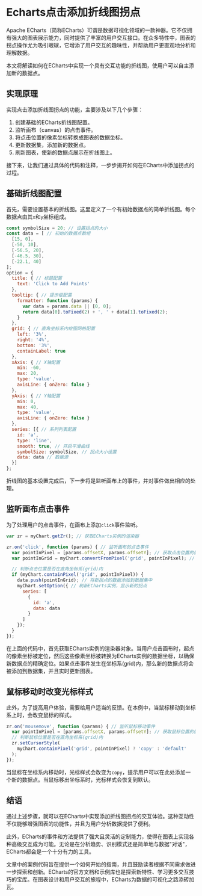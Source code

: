 # Echarts点击添加折线图拐点

Apache ECharts（简称ECharts）可谓是数据可视化领域的一款神器。它不仅拥有强大的图表展示能力，同时提供了丰富的用户交互接口。在众多特性中，图表的拐点操作尤为吸引眼球，它增添了用户交互的趣味性，并帮助用户更直观地分析和理解数据。

本文将解读如何在ECharts中实现一个具有交互功能的折线图，使用户可以自主添加新的数据点。

## 实现原理

实现点击添加折线图拐点的功能，主要涉及以下几个步骤：

1. 创建基础的ECharts折线图配置。
2. 监听画布（canvas）的点击事件。
3. 将点击位置的像素坐标转换成图表的数据坐标。
4. 更新数据集，添加新的数据点。
5. 刷新图表，使新的数据点展示在折线图上。

接下来，让我们通过具体的代码和注释，一步步揭开如何在ECharts中添加拐点的过程。

## 基础折线图配置

首先，需要设置基本的折线图。这里定义了一个有初始数据点的简单折线图。每个数据点由其`x`和`y`坐标组成。

```javascript
const symbolSize = 20; // 设置拐点的大小
const data = [ // 初始的数据点数组
  [15, 0],
  [-50, 10],
  [-56.5, 20],
  [-46.5, 30],
  [-22.1, 40]
];
option = {
  title: { // 标题配置
    text: 'Click to Add Points'
  },
  tooltip: { // 提示框配置
    formatter: function (params) {
      var data = params.data || [0, 0];
      return data[0].toFixed(2) + ', ' + data[1].toFixed(2);
    }
  },
  grid: { // 直角坐标系内绘图网格配置
    left: '3%',
    right: '4%',
    bottom: '3%',
    containLabel: true
  },
  xAxis: { // X轴配置
    min: -60,
    max: 20,
    type: 'value',
    axisLine: { onZero: false }
  },
  yAxis: { // Y轴配置
    min: 0,
    max: 40,
    type: 'value',
    axisLine: { onZero: false }
  },
  series: [{ // 系列列表配置
    id: 'a',
    type: 'line',
    smooth: true, // 开启平滑曲线
    symbolSize: symbolSize, // 拐点大小设置
    data: data // 数据源
  }]
};
```

折线图的基本设置完成后，下一步将是监听画布上的事件，并对事件做出相应的处理。

## 监听画布点击事件

为了处理用户的点击事件，在画布上添加`click`事件监听。

```javascript
var zr = myChart.getZr(); // 获取ECharts实例的渲染器

zr.on('click', function (params) { // 监听画布的点击事件
  var pointInPixel = [params.offsetX, params.offsetY]; // 获取点击位置的像素坐标
  var pointInGrid = myChart.convertFromPixel('grid', pointInPixel); // 像素坐标转换为图表数据坐标

  // 判断点击位置是否在直角坐标系(grid)内
  if (myChart.containPixel('grid', pointInPixel)) {
    data.push(pointInGrid); // 将新拐点的数据添加到数据集中
    myChart.setOption({ // 刷新ECharts实例，显示新的拐点
      series: [
        {
          id: 'a',
          data: data
        }
      ]
    });
  }
});
```

在上面的代码中，首先获取ECharts实例的渲染器对象。当用户点击画布时，起点的像素坐标被定位，然后这些像素坐标被转换为ECharts实例的数据坐标，以确保新数据点的精确定位。如果点击事件发生在坐标系(grid)内，那么新的数据点将会被添加到数据集，并且实时更新图表。

## 鼠标移动时改变光标样式

此外，为了提高用户体验，需要给用户适当的反馈。在本例中，当鼠标移动到坐标系上时，会改变鼠标的样式。

```javascript
zr.on('mousemove', function (params) { // 监听鼠标移动事件
  var pointInPixel = [params.offsetX, params.offsetY]; // 获取鼠标位置的像素坐标
  // 判断鼠标位置是否在直角坐标系(grid)内
  zr.setCursorStyle( 
    myChart.containPixel('grid', pointInPixel) ? 'copy' : 'default'
  );
});
```

当鼠标在坐标系内移动时，光标样式会改变为`copy`，提示用户可以在此处添加一个新的数据点。当鼠标移出坐标系时，光标样式会恢复到默认。

## 结语

通过上述步骤，就可以在ECharts中实现添加折线图拐点的交互体验。这种互动性不仅能够增强图表的功能性，并且为用户分析数据提供了便利。

此外，ECharts的事件和方法提供了强大且灵活的定制能力，使得在图表上实现各种高级交互成为可能。无论是在分析趋势、识别模式还是简单地与数据"对话"，ECharts都会是一个十分有力的工具。

文章中的案例代码旨在提供一个如何开始的指南，并且鼓励读者根据不同需求做进一步探索和创新。ECharts的官方文档和示例库也是探索新特性、学习更多交互技巧的宝库。在图表设计和用户交互的旅程中，ECharts为数据的可视化之路添砖加瓦。